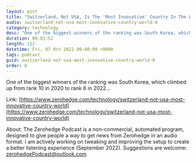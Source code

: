 ```yaml
---
layout: post
title: "Switzerland, Not USA, Is The 'Most Innovative' Country In The World"
audio: switzerland-not-usa-most-innovative-country-world-0
category: technology
desc: "One of the biggest winners of the ranking was South Korea, which climbed up from rank 10 in 2020 to rank 6 in 2022..."
duration: 00:01:52
length: 112
datetime: Fri, 07 Oct 2022 00:40:00 +0000
tags: podcast
guid: switzerland-not-usa-most-innovative-country-world-0
order: 0
---
```

One of the biggest winners of the ranking was South Korea, which climbed up from rank 10 in 2020 to rank 6 in 2022...

Link: [https://www.zerohedge.com/technology/switzerland-not-usa-most-innovative-country-world](https://www.zerohedge.com/technology/switzerland-not-usa-most-innovative-country-world)

About: The Zerohedge Podcast is a non-commercial, automated program, designed to give people a way to get news from Zerohedge in an audio format.  I am actively working on tweaking and improving the setup to create a better listening experience (September 2022).  Suggestions are welcome: [zerohedgePodcast@outlook.com](mailto:zerohedgePodcast@outlook.com)